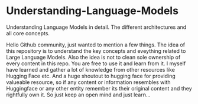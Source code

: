 # Understanding-Language-Models
Understanding Language Models in detail. The different architectures and all core concepts.

Hello Github community, just wanted to mention a few things. The idea of this repository is to understand the key concepts and eveything related to Large Language Models.
Also the idea is not to clean sole ownership of every content in this repo. You are free to use it and learn from it. I myself have learned and gather a lot of knowledge from other resources like Hugging Face etc. And a huge shoutout to hugging face for providing valueable resource, so if any content or information resembles with Huggingface or any other entity remember its their original content and they rightfully own it. So just keep an open mind and just learn...
